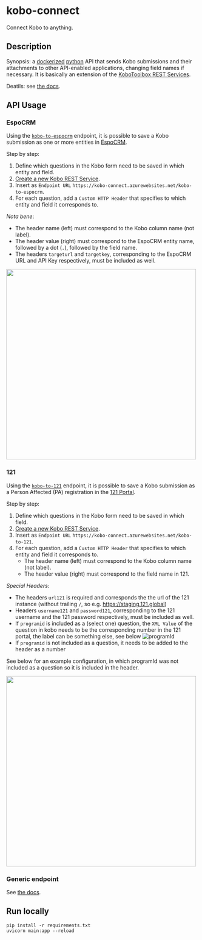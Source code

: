 # kobo-connect

Connect Kobo to anything.

## Description

Synopsis: a [dockerized](https://www.docker.com/) [python](https://www.python.org/) API that sends Kobo submissions and their attachments to other API-enabled applications, changing field names if necessary. It is basically an extension of the [KoboToolbox REST Services](https://support.kobotoolbox.org/rest_services.html).

Deatils: see [the docs](https://kobo-connect.azurewebsites.net/docs).

## API Usage

### EspoCRM

Using the [`kobo-to-espocrm`](https://kobo-connect.azurewebsites.net/docs#/default/kobo_to_espocrm_kobo_to_espocrm_post) endpoint, it is possible to save a Kobo submission as one or more entities in [EspoCRM](https://www.espocrm.com/). 

Step by step:

1. Define which questions in the Kobo form need to be saved in which entity and field.
2. [Create a new Kobo REST Service](https://support.kobotoolbox.org/rest_services.html).
3. Insert as `Endpoint URL` `https://kobo-connect.azurewebsites.net/kobo-to-espocrm`.
4. For each question, add a `Custom HTTP Header` that specifies to which entity and field it corresponds to.

_Nota bene_:

- The header name (left) must correspond to the Kobo column name (not label).
- The header value (right) must correspond to the EspoCRM entity name, followed by a dot (`.`), followed by the field name.
- The headers `targeturl` and `targetkey`, corresponding to the EspoCRM URL and API Key respectively, must be included as well.

<img src="https://github.com/jmargutt/kobo-connect/assets/26323051/62c1471f-80c4-4f13-b202-125c8aa5c7b8" width="500">

### 121

Using the [`kobo-to-121`](https://kobo-connect.azurewebsites.net/docs#/default/kobo_to_121_kobo_to_121_post) endpoint, it is possible to save a Kobo submission as a Person Affected (PA) registration in the [121 Portal](https://www.121.global/).

Step by step:

1. Define which questions in the Kobo form need to be saved in which field.
2. [Create a new Kobo REST Service](https://support.kobotoolbox.org/rest_services.html).
3. Insert as `Endpoint URL` `https://kobo-connect.azurewebsites.net/kobo-to-121`.
4. For each question, add a `Custom HTTP Header` that specifies to which entity and field it corresponds to.
   - The header name (left) must correspond to the Kobo column name (not label).
   - The header value (right) must correspond to the field name in 121.

_Special Headers_:

- The headers `url121` is required and corresponds the the url of the 121 instance (without trailing `/`, so e.g. https://staging.121.global)
- Headers `username121` and `password121`, corresponding to the 121 username and the 121 password respectively, must be included as well.
- If `programid` is included as a (select one) question, the `XML Value` of the question in kobo needs to be the corresponding number in the 121 portal, the label can be something else, see below
  ![programId](https://github.com/rodekruis/kobo-connect/assets/39266480/1b0ccf53-2740-4432-b31e-d5cb57d2aac5)
- If `programid` is not included as a question, it needs to be added to the header as a number

See below for an example configuration, in which programId was not included as a question so it is included in the header.

<img src="https://github.com/rodekruis/kobo-connect/assets/39266480/bb7b922b-7a39-4093-b525-456687491ba8" width="500">

### Generic endpoint

See [the docs](https://kobo-connect.azurewebsites.net/docs).

## Run locally

```
pip install -r requirements.txt
uvicorn main:app --reload
```
